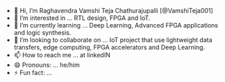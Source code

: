 - 👋 Hi, I’m Raghavendra Vamshi Teja Chathurajupalli [@VamshiTeja001]
- 👀 I’m interested in ... RTL design, FPGA and IoT.
- 🌱 I’m currently learning ... Deep Learning, Advanced FPGA applications and logic synthesis. 
- 💞️ I’m looking to collaborate on ... IoT project that use lightweight data transfers, edge computing, FPGA accelerators and Deep Learning.
- 📫 How to reach me ... at linkedIN
- 😄 Pronouns: ... he/him
- ⚡ Fun fact: ... 

<!---
VamshiTeja001/VamshiTeja001 is a ✨ special ✨ repository because its `README.md` (this file) appears on your GitHub profile.
You can click the Preview link to take a look at your changes.
--->
